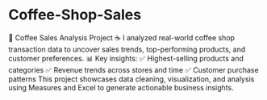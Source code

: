 # Coffee-Shop-Sales
🚀 Coffee Sales Analysis Project ☕
 I analyzed real-world coffee shop transaction data to uncover sales trends, top-performing products, and customer preferences. 📊
Key insights:
 ✅ Highest-selling products and categories
 ✅ Revenue trends across stores and time
 ✅ Customer purchase patterns
This project showcases data cleaning, visualization, and analysis using Measures and Excel to generate actionable business insights.
